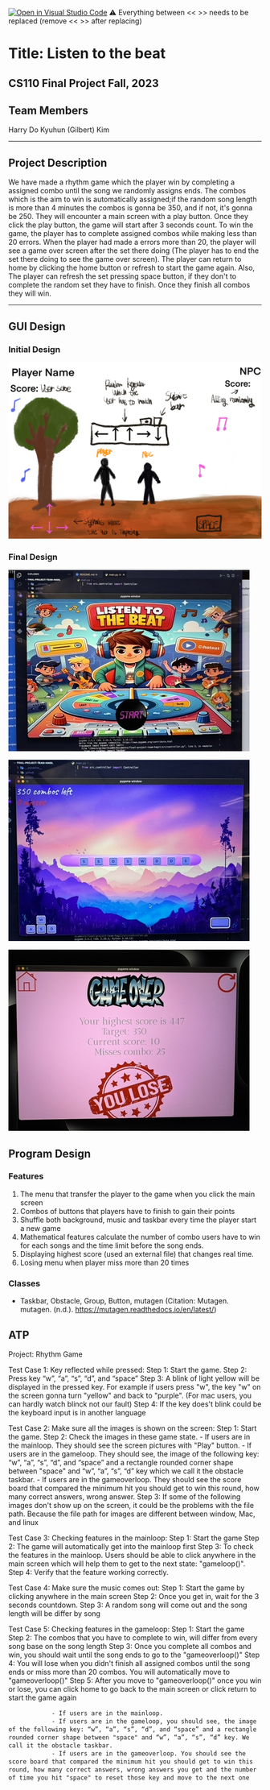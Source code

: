 [![Open in Visual Studio Code](https://classroom.github.com/assets/open-in-vscode-718a45dd9cf7e7f842a935f5ebbe5719a5e09af4491e668f4dbf3b35d5cca122.svg)](https://classroom.github.com/online_ide?assignment_repo_id=12803345&assignment_repo_type=AssignmentRepo)
:warning: Everything between << >> needs to be replaced (remove << >> after replacing)

# Title: Listen to the beat

## CS110 Final Project Fall, 2023

## Team Members

Harry Do
Kyuhun (Gilbert) Kim

---

## Project Description

We have made a rhythm game which the player win by completing a assigned combo until the song we randomly assigns ends. The combos which is the aim to win is automatically assigned;if the random song length is more than 4 minutes the combos is gonna be 350, and if not, it's gonna be 250. They will encounter a main screen with a play button. Once they click the play button, the game will start after 3 seconds count. To win the game, the player has to complete assigned combos while making less than 20 errors. When the player had made a errors more than 20, the player will see a game over screen after the set there doing (The player has to end the set there doing to see the game over screen). The player can return to home by clicking the home button or refresh to start the game again. Also, The player can refresh the set pressing space button, if they don't to complete the random set they have to finish. Once they finish all combos they will win.

---

## GUI Design

### Initial Design

![initial gui](assets/gui.jpg)

### Final Design

![final gui](assets/final_gui1.jpeg)

![final gui](assets/final_gui2.jpeg)

![final gui](assets/final_gui3.jpeg)

## Program Design

### Features

1. The menu that transfer the player to the game when you click the main screen
2. Combos of buttons that players have to finish to gain their points
3. Shuffle both background, music and taskbar every time the player start a new game
4. Mathematical features calculate the number of combo users have to win for each songs and the time limit before the song ends.
5. Displaying highest score (used an external file) that changes real time.
6. Losing menu when player miss more than 20 times

### Classes

- Taskbar, Obstacle, Group, Button, mutagen (Citation: Mutagen. mutagen. (n.d.). https://mutagen.readthedocs.io/en/latest/)

## ATP

Project: Rhythm Game

Test Case 1: Key reflected while pressed:
Step 1: Start the game.
Step 2: Press key “w”, “a”, “s”, “d”, and “space”
Step 3: A blink of light yellow will be displayed in the pressed key. For example if users press "w", the key "w" on the screen gonna turn "yellow" and back to "purple". (For mac users, you can hardly watch blinck not our fault)
Step 4: If the key does't blink could be the keyboard input is in another language

Test Case 2: Make sure all the images is shown on the screen:
Step 1: Start the game.
Step 2: Check the images in these game state. - If users are in the mainloop. They should see the screen pictures with "Play" button. - If users are in the gameloop. They should see, the image of the following key: “w”, “a”, “s”, “d”, and “space” and a rectangle rounded corner shape between "space" and “w”, “a”, “s”, “d” key which we call it the obstacle taskbar. - If users are in the gameoverloop. They should see the score board that compared the minimum hit you should get to win this round, how many correct answers, wrong answer.
Step 3: If some of the following images don't show up on the screen, it could be the problems with the file path. Because the file path for images are different between window, Mac, and linux

Test Case 3: Checking features in the mainloop:
Step 1: Start the game
Step 2: The game will automatically get into the mainloop first
Step 3: To check the features in the mainloop. Users should be able to click anywhere in the main screen which will help them to get to the next state: "gameloop()".
Step 4: Verify that the feature working correctly.

Test Case 4: Make sure the music comes out:
Step 1: Start the game by clicking anywhere in the main screen
Step 2: Once you get in, wait for the 3 seconds countdown.
Step 3: A random song will come out and the song length will be differ by song

Test Case 5: Checking features in the gameloop:
Step 1: Start the game
Step 2: The combos that you have to complete to win, will differ from every song base on the song length
Step 3: Once you complete all combos and win, you should wait until the song ends to go to the "gameoverloop()"
Step 4: You will lose when you didn't finish all assigned combos until the song ends or miss more than 20 combos. You will automatically move to "gameoverloop()"
Step 5: After you move to "gameoverloop()" once you win or lose, you can click home to go back to the main screen or click return to start the game again

                - If users are in the mainloop.
                - If users are in the gameloop, you should see, the image of the following key: “w”, “a”, “s”, “d”, and “space” and a rectangle rounded corner shape between "space" and “w”, “a”, “s”, “d” key. We call it the obstacle taskbar.
                - If users are in the gameoverloop. You should see the score board that compared the minimum hit you should get to win this round, how many correct answers, wrong answers you get and the number of time you hit "space" to reset those key and move to the next one
